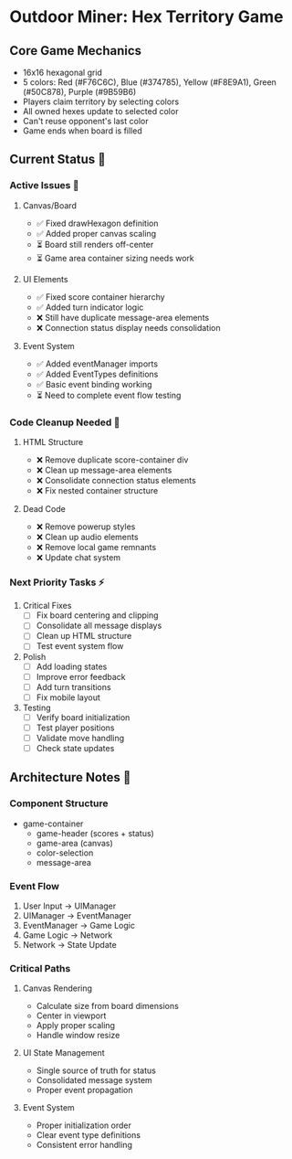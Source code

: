 # Outdoor Miner: Hex Territory Game

## Core Game Mechanics
- 16x16 hexagonal grid
- 5 colors: Red (#F76C6C), Blue (#374785), Yellow (#F8E9A1), Green (#50C878), Purple (#9B59B6)
- Players claim territory by selecting colors
- All owned hexes update to selected color
- Can't reuse opponent's last color
- Game ends when board is filled

## Current Status 🚦

### Active Issues 🔴
1. Canvas/Board
   - ✅ Fixed drawHexagon definition
   - ✅ Added proper canvas scaling
   - ⏳ Board still renders off-center
   - ⏳ Game area container sizing needs work

2. UI Elements
   - ✅ Fixed score container hierarchy
   - ✅ Added turn indicator logic
   - ❌ Still have duplicate message-area elements
   - ❌ Connection status display needs consolidation

3. Event System
   - ✅ Added eventManager imports
   - ✅ Added EventTypes definitions
   - ✅ Basic event binding working
   - ⏳ Need to complete event flow testing

### Code Cleanup Needed 🧹
1. HTML Structure
   - ❌ Remove duplicate score-container div
   - ❌ Clean up message-area elements
   - ❌ Consolidate connection status elements
   - ❌ Fix nested container structure

2. Dead Code
   - ❌ Remove powerup styles
   - ❌ Clean up audio elements
   - ❌ Remove local game remnants
   - ❌ Update chat system

### Next Priority Tasks ⚡
1. Critical Fixes
   - [ ] Fix board centering and clipping
   - [ ] Consolidate all message displays
   - [ ] Clean up HTML structure
   - [ ] Test event system flow

2. Polish
   - [ ] Add loading states
   - [ ] Improve error feedback
   - [ ] Add turn transitions
   - [ ] Fix mobile layout

3. Testing
   - [ ] Verify board initialization
   - [ ] Test player positions
   - [ ] Validate move handling
   - [ ] Check state updates

## Architecture Notes 📝

### Component Structure
- game-container
  - game-header (scores + status)
  - game-area (canvas)
  - color-selection
  - message-area

### Event Flow
1. User Input → UIManager
2. UIManager → EventManager
3. EventManager → Game Logic
4. Game Logic → Network
5. Network → State Update

### Critical Paths
1. Canvas Rendering
   - Calculate size from board dimensions
   - Center in viewport
   - Apply proper scaling
   - Handle window resize

2. UI State Management
   - Single source of truth for status
   - Consolidated message system
   - Proper event propagation

3. Event System
   - Proper initialization order
   - Clear event type definitions
   - Consistent error handling
